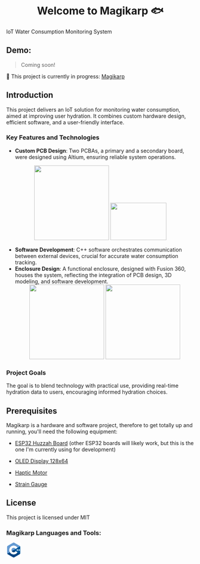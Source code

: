 <h1 align="center">Welcome to Magikarp 🐟</h1>
IoT Water Consumption Monitoring System

<h2 align="left">Demo:</h2>

> Coming soon!

🔭 This project is currently in progress: [Magikarp](https://github.com/e-chesoni/Magikarp/blob/main/README.md)

## Introduction
This project delivers an IoT solution for monitoring water consumption, aimed at improving user hydration. It combines custom hardware design, efficient software, and a user-friendly interface.

### Key Features and Technologies
- **Custom PCB Design**: Two PCBAs, a primary and a secondary board, were designed using Altium, ensuring reliable system operations.
<div align="center">
  <img src="https://github.com/e-chesoni/Magikarp/assets/57457528/ddd8297d-654e-4826-99ca-1f9fcfcbfcfe" width="200" height="200">
  <img src="https://github.com/e-chesoni/Magikarp/assets/57457528/f169cb7c-c1af-406b-a383-3ecaaf9d2b25" width="150" height="100">
</div>
  
- **Software Development**: C++ software orchestrates communication between external devices, crucial for accurate water consumption tracking.
- **Enclosure Design**: A functional enclosure, designed with Fusion 360, houses the system, reflecting the integration of PCB design, 3D modeling, and software development.
  <div align="center">
    <img src="https://github.com/e-chesoni/Magikarp/assets/57457528/270ac8a0-35ea-4e9f-a2d4-c866d3ac4c68" width="200" height="200">
    <img src="https://github.com/e-chesoni/Magikarp/assets/57457528/7f4c60a4-b7ad-4ff5-bbeb-27715bf1687d" width="200" height="200">
  </div>
  
### Project Goals
The goal is to blend technology with practical use, providing real-time hydration data to users, encouraging informed hydration choices.

## Prerequisites
Magikarp is a hardware and software project, therefore to get totally up and running, you'll need the following equipment:

- [ESP32 Huzzah Board](https://www.adafruit.com/product/3405?gclid=Cj0KCQjw7PCjBhDwARIsANo7CgmkGsc5c8LHFNAAV5n93fKwmBXyMqiryFoV63J6RRm2t-V31lj0YPgaAg4qEALw_wcB) (other ESP32 boards will likely work, but this is the one I'm currently using for development)

- [OLED Display 128x64](https://www.amazon.com/HiLetgo-Serial-128X64-Display-Color/dp/B06XRCQZRX/ref=asc_df_B06XRBTBTB/?tag=&linkCode=df0&hvadid=312232463708&hvpos=&hvnetw=g&hvrand=9327116044126620701&hvpone=&hvptwo=&hvqmt=&hvdev=c&hvdvcmdl=&hvlocint=&hvlocphy=9031296&hvtargid=pla-563271619351&ref=&adgrpid=57656765450&th=1)

- [Haptic Motor](https://www.digikey.com/en/products/detail/adafruit-industries-llc/1201/5353637?utm_adgroup=Motors%20-%20AC%2C%20DC&utm_source=google&utm_medium=cpc&utm_campaign=Shopping_Product_Motors%2C%20Solenoids%2C%20Driver%20Boards%2FModules&utm_term=&utm_content=Motors%20-%20AC%2C%20DC&gclid=Cj0KCQjw7PCjBhDwARIsANo7CgmI1yvqYmQH7bGNtR9QBKUl9g-SWV2ruXNPQmADvpZROoutBAh-ZE8aAqxtEALw_wcB)

- [Strain Gauge](https://www.amazon.com/CenryKay-Strain-Resistance-Sensor-BF350-3AA/dp/B09Z2B6DRY/ref=asc_df_B09Z2B6DRY/?tag=hyprod-20&linkCode=df0&hvadid=652736743363&hvpos=&hvnetw=g&hvrand=6882561500276193332&hvpone=&hvptwo=&hvqmt=&hvdev=c&hvdvcmdl=&hvlocint=&hvlocphy=9031296&hvtargid=pla-1788874165606&psc=1&gclid=Cj0KCQjw7PCjBhDwARIsANo7CgkeAqW2610KaGOGEonc9G6W-V2dJFAPyvHuertCg3w4Y9uxVLkvni8aAlImEALw_wcB)

## License
This project is licensed under MIT

<h3 align="left">Magikarp Languages and Tools:</h3>
<p align="left"> <a href="https://www.w3schools.com/cpp/" target="_blank" rel="noreferrer"> <img src="https://raw.githubusercontent.com/devicons/devicon/master/icons/cplusplus/cplusplus-original.svg" alt="cplusplus" width="40" height="40"/> </a> </p>

